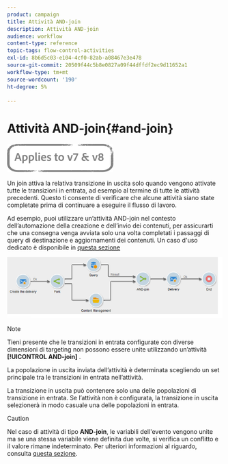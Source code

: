 ```yaml
---
product: campaign
title: Attività AND-join
description: Attività AND-join
audience: workflow
content-type: reference
topic-tags: flow-control-activities
exl-id: 8b6d5c03-e104-4cf0-82ab-a08467e3e478
source-git-commit: 20509f44c5b8e0827a09f44dffdf2ec9d11652a1
workflow-type: tm+mt
source-wordcount: '190'
ht-degree: 5%

---
```


# Attività AND-join{#and-join}

![](../../assets/common.svg)

Un join attiva la relativa transizione in uscita solo quando vengono attivate tutte le transizioni in entrata, ad esempio al termine di tutte le attività precedenti. Questo ti consente di verificare che alcune attività siano state completate prima di continuare a eseguire il flusso di lavoro.

Ad esempio, puoi utilizzare un’attività AND-join nel contesto dell’automazione della creazione e dell’invio dei contenuti, per assicurarti che una consegna venga avviata solo una volta completati i passaggi di query di destinazione e aggiornamenti dei contenuti. Un caso d&#39;uso dedicato è disponibile in [questa sezione](../../delivery/using/automating-via-workflows.md#creating-the-delivery-and-its-content)

![](assets/and-join-usage.png)

>[!NOTE]
>
>Tieni presente che le transizioni in entrata configurate con diverse dimensioni di targeting non possono essere unite utilizzando un’attività **[!UICONTROL AND-join]** .

La popolazione in uscita inviata dell’attività è determinata scegliendo un set principale tra le transizioni in entrata nell’attività.

La transizione in uscita può contenere solo una delle popolazioni di transizione in entrata. Se l’attività non è configurata, la transizione in uscita selezionerà in modo casuale una delle popolazioni in entrata.

>[!CAUTION]
>
>Nel caso di attività di tipo **AND-join**, le variabili dell&#39;evento vengono unite ma se una stessa variabile viene definita due volte, si verifica un conflitto e il valore rimane indeterminato. Per ulteriori informazioni al riguardo, consulta [questa sezione](javascript-scripts-and-templates.md#event-variables).

